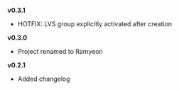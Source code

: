**v0.3.1**

- HOTFIX: LVS group explicitly activated after creation

**v0.3.0**

- Project renamed to Ramyeon

**v0.2.1**

- Added changelog 
